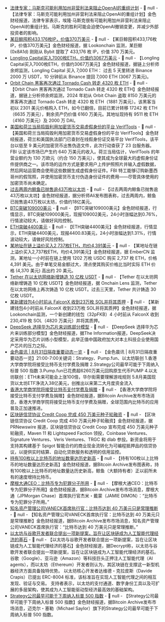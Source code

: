- [法律专家：马斯克可能利用加州非营利法来阻止OpenAI的重组计划]() - 📰 null - 【法律专家：马斯克可能利用加州非营利法来阻止OpenAI的重组计划】金色财经报道，法律专家表示，埃隆·马斯克很有可能利用加州非营利法来阻止OpenAI的重组计划。马斯克的胜利可能会迫使OpenAI撤销变更，并减少外部投资者的影响。
- [某巨鲸囤积433,176枚IP，价值370万美元](https://x.com/lookonchain/status/1961955980583047337) - 📰 null - 【某巨鲸囤积433,176枚IP，价值370万美元】金色财经报道，据 Lookonchain 监测，某巨鲸 (0x8A1d) 刚刚从 Bybit 提取了 433,176 枚 IP，价值 370 万美元。
- [Longling Capital买入7000枚ETH，价值约3067万美元](https://x.com/EmberCN/status/1961955828006813770) - 📰 null - 【Longling Capital买入7000枚ETH，价值约3067万美元】金色财经报道，据链上分析师余烬监测，Longling Capital 买入 7,000 ETH： 过去 5 天里转进 Binance 2000 万 USDT，10 分钟前从 Binance 提回 7,000 ETH (3067 万美元)。
- [Orbit Chain 黑客再次通过 Tornado Cash 转走 4320 枚 ETH](https://x.com/EmberCN/status/1961953023657402750) - 📰 null - 【Orbit Chain 黑客再次通过 Tornado Cash 转走 4320 枚 ETH】金色财经报道，据链上分析师余烬监测，2024 年初从 Orbit Chain 盗取 8150 万美元的黑客再次通过 Tornado Cash 转走 4320 枚 ETH（1881 万美元）。该黑客当初以 2301 美元价格购入 ETH，如今已翻倍，目前已累计转移 17242 枚 ETH（6635 万美元），剩余资产仍价值 6160 万美元。其地址现持有 9511 枚 ETH（4160 万美元）及 2000 万 DAI。
- [美国和荷兰当局捣毁利用加密货币交易虚假身份的平台 VerifTools](https://decrypt.co/337410/us-and-dutch-authorities-take-down-crypto-fueled-fake-id-marketplace) - 📰 null - 【美国和荷兰当局捣毁利用加密货币交易虚假身份的平台 VerifTools】金色财经报道，荷兰和美国执法部门已查封在线假身份证交易平台 VerifTools，该平台以低至 9 美元的加密货币出售伪造文件，此次行动查获了 23 台服务器。FBI 认定该市场已产生约 640 万美元的收入。荷兰当局估计，VerifTools 的年营业额约为 130 万欧元（约合 150 万美元），使其成为全球最大的虚假身份证件提供商之一。该市场的运作方式是要求用户上传护照照片并输入虚假数据，然后网站运营商会使用这些数据生成虚假身份证件。FBI 特工能够订购新墨西哥州的假驾照，并使用加密货币支付伪造身份证件的费用——尽管具体使用的加密货币尚未确定。
- [过去两周内鲸鱼已抛售逾43万枚以太坊](https://x.com/ali_charts/status/1961948802786459848) - 📰 null - 【过去两周内鲸鱼已抛售逾43万枚以太坊】金色财经报道，据分析师Ali发布图表称，过去两周内，鲸鱼已抛售逾43万枚以太坊，价值约18亿美元。
- [BTC突破109000美元]() - 📰 null - 【BTC突破109000美元】金色财经报道，行情显示，BTC突破109000美元，现报109002美元，24小时涨幅达到0.76%，行情波动较大，请做好风险控制。
- [ETH突破4400美元]() - 📰 null - 【ETH突破4400美元】金色财经报道，行情显示，ETH突破4400美元，现报4400.83美元，24小时涨幅达到1.31%，行情波动较大，请做好风险控制。
- [某地址在链上溢价买入2,737枚ETH，均价4,391美元](https://x.com/EmberCN/status/1961945777204552153) - 📰 null - 【某地址在链上溢价买入2,737枚ETH，均价4,391美元】金色财经报道，据 EmberCN 监测，某地址一小时前在链上使用 1202 万枚 USDC 购买 2,737 枚 ETH，价格 4,391 美元。由于单笔交易金额过大，滑点使其购买价格比当时实际 ETH 价格 (4,370 美元) 高出约 20 美元。
- [Tether 在以太坊网络新增铸造 10 亿枚 USDT](https://x.com/OnchainLens/status/1961936647165251877) - 📰 null - 【Tether 在以太坊网络新增铸造 10 亿枚 USDT】金色财经报道，据 Onchain Lens 监测，Tether 在以太坊网络上再次铸造 10 亿枚 USDT。过去三天里，Tether 共计铸造 30 亿枚 USDT。
- [某新建钱包4小时前从 FalconX 收到23万枚 SOL并将其质押](https://x.com/lookonchain/status/1961936241827701130) - 📰 null - 【某新建钱包4小时前从 FalconX 收到23万枚 SOL并将其质押】金色财经报道，据Lookonchain监测，一个新创建的钱包（32pFKB）4 小时前从 FalconX 收到 230,419 枚 SOL（4820 万美元）并将其质押。
- [DeepSeek 选择华为芯片来训练部分模型]() - 📰 null - 【DeepSeek 选择华为芯片来训练部分模型】金色财经报道，据The Information报道，DeepSeek决定采用华为芯片训练小型模型，此举正值中国政府加大对本土科技企业使用国产芯片的压力之际。
- [金色晨讯 | 8月31日隔夜重要动态一览]() - 📰 null - 【金色晨讯 | 8月31日隔夜重要动态一览】21:00-7:00关键词：Strategy、Pump.fun、以太坊联创 
1.香港大学商学院将接受比特币支付学费及捐赠 
2.Strategy公司最早可能于下周纳入标普 500 指数 
3.Pump.fun已花费超6260万美元回购原生代币PUMP 
4.以太坊联创：ETH未来可能会上涨100倍，华尔街需要理解游戏规则 
5.8月美国现货以太坊ETF净流入38亿美元，创推出以来第二大月度资金流入
- [香港大学商学院将接受比特币支付学费及捐赠]() - 📰 null - 【香港大学商学院将接受比特币支付学费及捐赠】金色财经报道，据Bitcoin Archive发布市场消息，香港大学商学院将接受比特币支付学费及捐赠，全球范围内比特币的应用普及正加速推进。
- [区块链信贷协议 Credit Coop 完成 450 万美元种子轮融资]() - 📰 null - 【区块链信贷协议 Credit Coop 完成 450 万美元种子轮融资】金色财经报道，据 PRNewswire 报道，区块链信贷协议 Credit Coop 宣布完成 450 万美元种子轮融资，Maven 11 和 Lightspeed Faction 领投，Coinbase Ventures、Signature Ventures、Veris Ventures、TRGC 和 dlab 参投。新资金将用于支持其构建基于 Spigot 智能合约的商业现金流转化为可编程抵押品的信贷协议，以提供实时结算、自动化贷款服务和透明的信用监控。
- [持有100枚以上比特币的地址数量达历史新高]() - 📰 null - 【持有100枚以上比特币的地址数量达历史新高】金色财经报道，据Bitcoin Archive发布图表称，持有100枚以上比特币的地址数量达历史新高，鲸鱼（大额持有者）正以前所未有的速度增持比特币。
- [摩根大通CEO：比特币专为犯罪分子所用]() - 📰 null - 【摩根大通CEO：比特币专为犯罪分子所用】金色财经报道，据Bitcoin Archive发布市场消息，摩根大通（JPMorgan Chase）首席执行官杰米・戴蒙（JAMIE DIMON）：“比特币专为犯罪分子所用。”
- [知名资产管理公司VANECK首席执行官：比特币达到 40 万美元只是常理推断]() - 📰 null - 【知名资产管理公司VANECK首席执行官：比特币达到 40 万美元只是常理推断】金色财经报道，据Bitcoin Archive发布市场消息，知名资产管理公司VANECK首席执行官：“比特币达到 40 万美元只是常理推断。”
- [以太坊与谷歌开发者联合提出一项新提案，旨在让区块链成为人工智能代理经济的基石]() - 📰 null - 【以太坊与谷歌开发者联合提出一项新提案，旨在让区块链成为人工智能代理经济的基石】金色财经报道，据Decrypt称，以太坊与谷歌开发者联合提出一项新提案，旨在让区块链成为人工智能代理经济的基石。谷歌（Google）、亚马逊（Amazon）等科技巨头正押注人工智能代理（AI agents），而以太坊（Ethereum）开发者则认为，其区块链在支撑这一新型机器经济方面具备独特优势。 
以太坊核心开发者达维德・克拉皮斯（Davide Crapis）已提出 ERC-8004 标准，该标准旨在实现人工智能代理之间的相互发现、验证与交易。 
支持者表示，以太坊的支付通道、数字身份工具以及可扩展的多层架构，使其成为人工智能驱动型经济最高效的基础架构。
- [Strategy公司最早可能于下周纳入标普 500 指数]() - 📰 null - 【Strategy公司最早可能于下周纳入标普 500 指数】金色财经报道，据Bitcoin Archive发布市场消息，迈克尔・塞勒（Michael Saylor）旗下的Strategy公司最早可能于下周纳入标普 500 指数。
